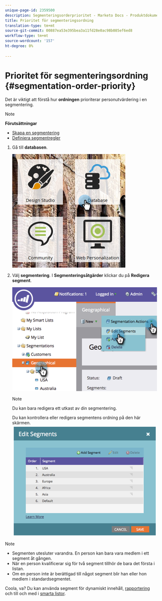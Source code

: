 ```yaml
---
unique-page-id: 2359500
description: Segmenteringsorderprioritet - Marketo Docs - Produktdokumentation
title: Prioritet för segmenteringsordning
translation-type: tm+mt
source-git-commit: 00887ea53e395bea3a11fd28e0ac98b085ef6ed8
workflow-type: tm+mt
source-wordcount: '157'
ht-degree: 0%

---
```



# Prioritet för segmenteringsordning {#segmentation-order-priority}

Det är viktigt att förstå hur **ordningen** prioriterar personutvärdering i en segmentering.

>[!NOTE]
>
>**Förutsättningar**
>
>* [Skapa en segmentering](create-a-segmentation.md)
>* [Definiera segmentregler](define-segment-rules.md)

>



1. Gå till **databasen**.

   ![](assets/image2017-3-29-8-3a9-3a33.png)

1. Välj **segmentering**. I **Segmenteringsåtgärder** klickar du på **Redigera segment**.

   ![](assets/image2014-9-16-10-3a11-3a55.png)

   >[!NOTE]
   >
   >Du kan bara redigera ett utkast av din segmentering.

   Du kan kontrollera eller redigera segmentens ordning på den här skärmen.
   ![](assets/image2014-9-16-10-3a12-3a3.png)

>[!NOTE]
>
>* Segmenten utesluter varandra. En person kan bara vara medlem i ett segment åt gången.
>* När en person kvalificerar sig för två segment tillhör de bara det första i listan.
>* Om en person inte är berättigad till något segment blir han eller hon medlem i standardsegmentet.

>



Coola, va? Du kan använda segment för dynamiskt innehåll, [rapportering](http://docs.marketo.com/display/docs/basic+reporting) och till och med i [smarta listor](http://docs.marketo.com/display/docs/smart+lists+and+static+lists).

